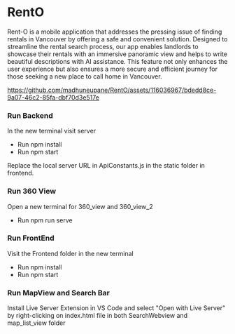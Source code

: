 # RentO

Rent-O is a mobile application that addresses the pressing issue of finding rentals in Vancouver by offering a safe and convenient solution. Designed to streamline the rental search process, our app enables landlords to showcase their rentals with an immersive panoramic view and helps to write beautiful descriptions with AI assistance. This feature not only enhances the user experience but also ensures a more secure and efficient journey for those seeking a new place to call home in Vancouver.

https://github.com/madhuneupane/RentO/assets/116036967/bdedd8ce-9a07-46c2-85fa-dbf70d3e517e


<h3>Run Backend</h3>
In the new terminal visit server <br>
<ul><li>Run npm install</li><li>Run npm start</li></ul>
Replace the local server URL in ApiConstants.js in the static folder in frontend.

 <h3>Run 360 View </h3>
 Open a new terminal for 360_view and 360_view_2
 <ul><li> Run npm run serve </li></ul>

<h3> Run FrontEnd </h3>
 Visit the Frontend folder in the new terminal 
 <ul><li>Run npm install</li><li>Run npm start</li></ul>

 <h3> Run MapView and Search Bar</h3>
 Install Live Server Extension in VS Code and select "Open with Live Server" by right-clicking on index.html file in both SearchWebview and map_list_view folder 




